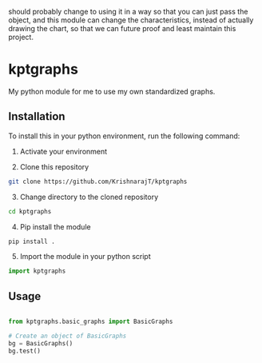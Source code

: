 should probably change to using it in a way so that you can just pass the object, and this module can change the characteristics, instead of actually drawing the chart, so that we can future proof and least maintain this project. 

# kptgraphs

My python module for me to use my own standardized graphs.

## Installation

To install this in your python environment, run the following command:

1. Activate your environment

2. Clone this repository

```bash
git clone https://github.com/KrishnarajT/kptgraphs
```
3. Change directory to the cloned repository

```bash
cd kptgraphs
```

4. Pip install the module

```bash
pip install .
```

5. Import the module in your python script

```python
import kptgraphs
```

## Usage

```python

from kptgraphs.basic_graphs import BasicGraphs

# Create an object of BasicGraphs
bg = BasicGraphs()
bg.test()
```
